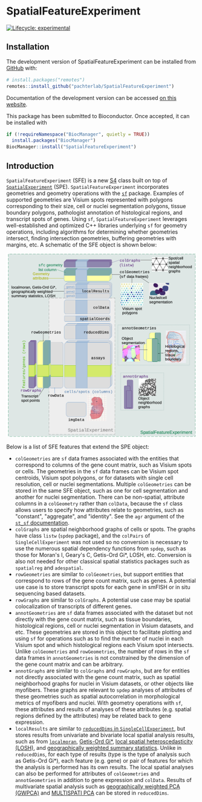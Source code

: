 
# SpatialFeatureExperiment

<!-- badges: start -->
[![Lifecycle: experimental](https://img.shields.io/badge/lifecycle-experimental-orange.svg)](https://lifecycle.r-lib.org/articles/stages.html#experimental)
<!-- badges: end -->

## Installation

The development version of SpatialFeatureExperiment can be installed from [GitHub](https://github.com/) with:

``` r
# install.packages("remotes")
remotes::install_github("pachterlab/SpatialFeatureExperiment")
```
Documentation of the development version can be accessed [on this website](https://pachterlab.github.io/SpatialFeatureExperiment/dev/). 

This package has been submitted to Bioconductor. Once accepted, it can be installed with

```r
if (!requireNamespace("BiocManager", quietly = TRUE))
  install.packages("BiocManager")
BiocManager::install("SpatialFeatureExperiment")
```

## Introduction
`SpatialFeatureExperiment` (SFE) is a new [S4](http://adv-r.had.co.nz/S4.html) class built on top of [`SpatialExperiment`](https://bioconductor.org/packages/release/bioc/html/SpatialExperiment.html) (SPE). `SpatialFeatureExperiment` incorporates geometries and geometry operations with the [`sf`](https://cran.r-project.org/web/packages/sf/index.html) package. Examples of supported geometries are Visium spots represented with polygons corresponding to their size, cell or nuclei segmentation polygons, tissue boundary polygons, pathologist annotation of histological regions, and transcript spots of genes. Using `sf`, `SpatialFeatureExperiment` leverages well-established and optimized C++ libraries underlying `sf` for geometry operations, including algorithms for determining whether geometries intersect, finding intersection geometries, buffering geometries with margins, etc. A schematic of the SFE object is shown below:

<img src="vignettes/sfe_schematics.png" width="800"/>

Below is a list of SFE features that extend the SPE object:

* `colGeometries` are `sf` data frames associated with the entities that correspond to columns of the gene count matrix, such as Visium spots or cells. The geometries in the `sf` data frames can be Visium spot centroids, Visium spot polygons, or for datasets with single cell resolution, cell or nuclei segmentations. Multiple `colGeometries` can be stored in the same SFE object, such as one for cell segmentation and another for nuclei segmentation. There can be non-spatial, attribute columns in a `colGeometry` rather than `colData`, because the `sf` class allows users to specify how attributes relate to geometries, such as "constant", "aggregate", and "identity". See the `agr` argument of the [`st_sf` documentation](https://r-spatial.github.io/sf/reference/sf.html).
* `colGraphs` are spatial neighborhood graphs of cells or spots. The graphs have class `listw` (`spdep` package), and the `colPairs` of `SingleCellExperiment` was not used so no conversion is necessary to use the numerous spatial dependency functions from `spdep`, such as those for Moran's I, Geary's C, Getis-Ord Gi*, LOSH, etc. Conversion is also not needed for other classical spatial statistics packages such as `spatialreg` and `adespatial`.
* `rowGeometries` are similar to `colGeometries`, but support entities that correspond to rows of the gene count matrix, such as genes. A potential use case is to store transcript spots for each gene in smFISH or in situ sequencing based datasets.
* `rowGraphs` are similar to `colGraphs`. A potential use case may be spatial colocalization of transcripts of different genes.
* `annotGeometries` are `sf` data frames associated with the dataset but not directly with the gene count matrix, such as tissue boundaries, histological regions, cell or nuclei segmentation in Visium datasets, and etc. These geometries are stored in this object to facilitate plotting and using `sf` for operations such as to find the number of nuclei in each Visium spot and which histological regions each Visium spot intersects. Unlike `colGeometries` and `rowGeometries`, the number of rows in the `sf` data frames in `annotGeometries` is not constrained by the dimension of the gene count matrix and can be arbitrary.
* `annotGraphs` are similar to `colGraphs` and `rowGraphs`, but are for entities not directly associated with the gene count matrix, such as spatial neighborhood graphs for nuclei in Visium datasets, or other objects like myofibers. These graphs are relevant to `spdep` analyses of attributes of these geometries such as spatial autocorrelation in morphological metrics of myofibers and nuclei. With geometry operations with `sf`, these attributes and results of analyses of these attributes (e.g. spatial regions defined by the attributes) may be related back to gene expression.
* `localResults` are similar to [`reducedDims` in `SingleCellExperiment`](https://bioconductor.org/packages/release/bioc/vignettes/SingleCellExperiment/inst/doc/intro.html#3_Adding_low-dimensional_representations), but stores results from univariate and bivariate local spatial analysis results, such as from [`localmoran`](https://r-spatial.github.io/spdep/reference/localmoran.html), [Getis-Ord Gi\*](https://r-spatial.github.io/spdep/reference/localG.html), [local spatial heteroscedasticity (LOSH)](https://r-spatial.github.io/spdep/reference/LOSH.html), and [geographically weighted summary statistics](https://rdrr.io/cran/GWmodel/man/gwss.html). Unlike in `reducedDims`, for each type of results (type is the type of analysis such as Getis-Ord Gi\*), each feature (e.g. gene) or pair of features for which the analysis is performed has its own results. The local spatial analyses can also be performed for attributes of `colGeometries` and `annotGeometries` in addition to gene expression and `colData`. Results of multivariate spatial analysis such as [geographically weighted PCA (GWPCA)](https://doi.org/10.1080/13658816.2011.554838) and [MULTISPATI PCA](https://cran.r-project.org/web/packages/adespatial/vignettes/tutorial.html#multispati-analysis) can be stored in `reducedDims`.
